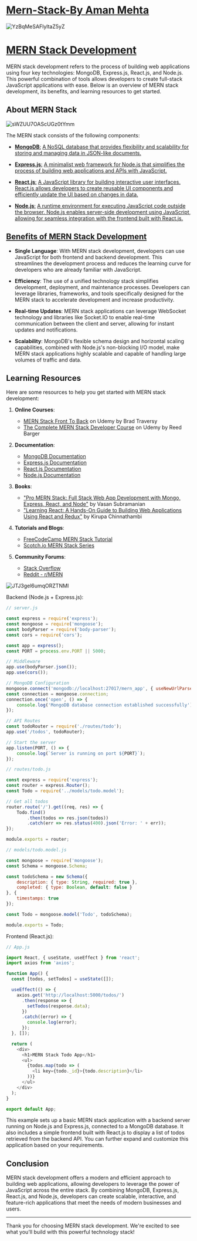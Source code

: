 # [Mern-Stack-By Aman Mehta](https://github.com/AmanMehta199816/Mern-Stack-By-Aman-Mehta-/blob/main/Demo%20Project.md)
![YzBqMeSAFlyltaZ5yZ](https://github.com/AmanMehta199816/Mern-Stack-By-Aman-Mehta-/assets/96304523/3bd2d6fe-ac98-435b-a549-9d9e4f2d03a8)

# [MERN Stack Development](https://github.com/AmanMehta199816/Mern-Stack-By-Aman-Mehta-/blob/main/Demo%20Project.md)

MERN stack development refers to the process of building web applications using four key technologies: MongoDB, Express.js, React.js, and Node.js. This powerful combination of tools allows developers to create full-stack JavaScript applications with ease. Below is an overview of MERN stack development, its benefits, and learning resources to get started.

## About MERN Stack
![sWZUU7OAScUGz0tYmm](https://github.com/AmanMehta199816/Mern-Stack-By-Aman-Mehta-/assets/96304523/dca2b7e1-a64e-41df-81b1-fdf0fde8d82f)

The MERN stack consists of the following components:

- [**MongoDB**:](https://www.mongodb.com/) [A NoSQL database that provides flexibility and scalability for storing and managing data in JSON-like documents.](https://github.com/AmanMehta199816/Mern-Stack-By-Aman-Mehta-/blob/main/MongoDB%20by%20Aman%20Mehta.md)
  
- [**Express.js**:](https://expressjs.com/) [A minimalist web framework for Node.js that simplifies the process of building web applications and APIs with JavaScript.](https://github.com/AmanMehta199816/Mern-Stack-By-Aman-Mehta-/blob/main/Express%20Js%20By%20Aman%20Mehta.md)

- [**React.js**:](https://react.dev/) [A JavaScript library for building interactive user interfaces. React.js allows developers to create reusable UI components and efficiently update the UI based on changes in data.](https://github.com/AmanMehta199816/Mern-Stack-By-Aman-Mehta-/blob/main/React.js%20By%20Aman%20Mehta.md)

- [**Node.js**:](https://nodejs.org/en) [A runtime environment for executing JavaScript code outside the browser. Node.js enables server-side development using JavaScript, allowing for seamless integration with the frontend built with React.js.](https://github.com/AmanMehta199816/Mern-Stack-By-Aman-Mehta-/blob/main/Node.js%20By%20Aman%20Mehta.md)

## [Benefits of MERN Stack Development](https://www.skillvertex.com/blog/mern-stack-advantages-and-disadvantages/)

- **Single Language**: With MERN stack development, developers can use JavaScript for both frontend and backend development. This streamlines the development process and reduces the learning curve for developers who are already familiar with JavaScript.

- **Efficiency**: The use of a unified technology stack simplifies development, deployment, and maintenance processes. Developers can leverage libraries, frameworks, and tools specifically designed for the MERN stack to accelerate development and increase productivity.

- **Real-time Updates**: MERN stack applications can leverage WebSocket technology and libraries like Socket.IO to enable real-time communication between the client and server, allowing for instant updates and notifications.

- **Scalability**: MongoDB's flexible schema design and horizontal scaling capabilities, combined with Node.js's non-blocking I/O model, make MERN stack applications highly scalable and capable of handling large volumes of traffic and data.

## Learning Resources

Here are some resources to help you get started with MERN stack development:

1. **Online Courses**:
   - [MERN Stack Front To Back](https://www.udemy.com/course/mern-stack-front-to-back/) on Udemy by Brad Traversy
   - [The Complete MERN Stack Developer Course](https://www.udemy.com/course/react-nodejs-express-mongodb-the-mern-fullstack-guide/) on Udemy by Reed Barger

2. **Documentation**:
   - [MongoDB Documentation](https://docs.mongodb.com/)
   - [Express.js Documentation](https://expressjs.com/)
   - [React.js Documentation](https://reactjs.org/docs/getting-started.html)
   - [Node.js Documentation](https://nodejs.org/en/docs/)

3. **Books**:
   - ["Pro MERN Stack: Full Stack Web App Development with Mongo, Express, React, and Node"](https://www.apress.com/gp/book/9781484243909) by Vasan Subramanian
   - ["Learning React: A Hands-On Guide to Building Web Applications Using React and Redux"](https://www.oreilly.com/library/view/learning-react-a/9780134843627/) by Kirupa Chinnathambi

4. **Tutorials and Blogs**:
   - [FreeCodeCamp MERN Stack Tutorial](https://www.freecodecamp.org/news/create-a-mern-stack-app/)
   - [Scotch.io MERN Stack Series](https://scotch.io/tutorials/build-a-realtime-app-with-react-hooks-and-graphql)

5. **Community Forums**:
   - [Stack Overflow](https://stackoverflow.com/questions/tagged/mern-stack)
   - [Reddit - r/MERN](https://www.reddit.com/r/mern/)

 ![JTJ3gel6umqORZTNMI](https://github.com/AmanMehta199816/Mern-Stack-By-Aman-Mehta-/assets/96304523/ffe3bea9-519e-4d42-908e-37180da74652)


Backend (Node.js + Express.js):

```javascript
// server.js

const express = require('express');
const mongoose = require('mongoose');
const bodyParser = require('body-parser');
const cors = require('cors');

const app = express();
const PORT = process.env.PORT || 5000;

// Middleware
app.use(bodyParser.json());
app.use(cors());

// MongoDB Configuration
mongoose.connect('mongodb://localhost:27017/mern_app', { useNewUrlParser: true, useUnifiedTopology: true });
const connection = mongoose.connection;
connection.once('open', () => {
    console.log('MongoDB database connection established successfully');
});

// API Routes
const todoRouter = require('./routes/todo');
app.use('/todos', todoRouter);

// Start the server
app.listen(PORT, () => {
    console.log(`Server is running on port ${PORT}`);
});
```

```javascript
// routes/todo.js

const express = require('express');
const router = express.Router();
const Todo = require('../models/todo.model');

// Get all todos
router.route('/').get((req, res) => {
    Todo.find()
        .then(todos => res.json(todos))
        .catch(err => res.status(400).json('Error: ' + err));
});

module.exports = router;
```

```javascript
// models/todo.model.js

const mongoose = require('mongoose');
const Schema = mongoose.Schema;

const todoSchema = new Schema({
    description: { type: String, required: true },
    completed: { type: Boolean, default: false }
}, {
    timestamps: true
});

const Todo = mongoose.model('Todo', todoSchema);

module.exports = Todo;
```

Frontend (React.js):

```javascript
// App.js

import React, { useState, useEffect } from 'react';
import axios from 'axios';

function App() {
  const [todos, setTodos] = useState([]);

  useEffect(() => {
    axios.get('http://localhost:5000/todos/')
      .then(response => {
        setTodos(response.data);
      })
      .catch((error) => {
        console.log(error);
      });
  }, []);

  return (
    <div>
      <h1>MERN Stack Todo App</h1>
      <ul>
        {todos.map(todo => (
          <li key={todo._id}>{todo.description}</li>
        ))}
      </ul>
    </div>
  );
}

export default App;
```

This example sets up a basic MERN stack application with a backend server running on Node.js and Express.js, connected to a MongoDB database. It also includes a simple frontend built with React.js to display a list of todos retrieved from the backend API. You can further expand and customize this application based on your requirements.
## Conclusion

MERN stack development offers a modern and efficient approach to building web applications, allowing developers to leverage the power of JavaScript across the entire stack. By combining MongoDB, Express.js, React.js, and Node.js, developers can create scalable, interactive, and feature-rich applications that meet the needs of modern businesses and users.

---

Thank you for choosing MERN stack development. We're excited to see what you'll build with this powerful technology stack!
